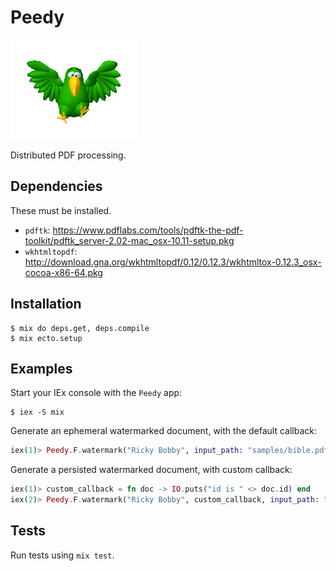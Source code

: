# Peedy

![](logo/peedy.png)

Distributed PDF processing.

## Dependencies

These must be installed.

- `pdftk`: https://www.pdflabs.com/tools/pdftk-the-pdf-toolkit/pdftk_server-2.02-mac_osx-10.11-setup.pkg
- `wkhtmltopdf`: http://download.gna.org/wkhtmltopdf/0.12/0.12.3/wkhtmltox-0.12.3_osx-cocoa-x86-64.pkg

## Installation

```
$ mix do deps.get, deps.compile
$ mix ecto.setup
```

## Examples

Start your IEx console with the `Peedy` app:

```
$ iex -S mix
```

Generate an ephemeral watermarked document, with the default callback:

```elixir
iex(1)> Peedy.F.watermark("Ricky Bobby", input_path: "samples/bible.pdf", ephemeral?: true)
```

Generate a persisted watermarked document, with custom callback:

```elixir
iex(1)> custom_callback = fn doc -> IO.puts("id is " <> doc.id) end
iex(2)> Peedy.F.watermark("Ricky Bobby", custom_callback, input_path: "samples/bible.pdf", ephemeral?: false)
```

## Tests

Run tests using `mix test`.
